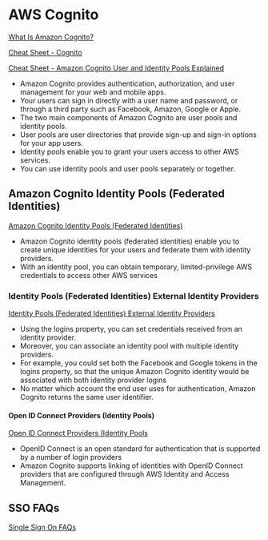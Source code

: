 # AWS Cognito

[What Is Amazon Cognito?](https://docs.aws.amazon.com/cognito/latest/developerguide/what-is-amazon-cognito.html)

[Cheat Sheet - Cognito](https://tutorialsdojo.com/amazon-cognito)

[Cheat Sheet - Amazon Cognito User and Identity Pools Explained](https://tutorialsdojo.com/amazon-cognito-user-pools-and-identity-pools-explained)

- Amazon Cognito provides authentication, authorization, and user management for your web and mobile apps. 
- Your users can sign in directly with a user name and password, or through a third party such as Facebook, Amazon, Google or Apple.
- The two main components of Amazon Cognito are user pools and identity pools. 
- User pools are user directories that provide sign-up and sign-in options for your app users. 
- Identity pools enable you to grant your users access to other AWS services. 
- You can use identity pools and user pools separately or together.


## Amazon Cognito Identity Pools (Federated Identities)

[Amazon Cognito Identity Pools (Federated Identities)](https://docs.aws.amazon.com/cognito/latest/developerguide/cognito-identity.html)

- Amazon Cognito identity pools (federated identities) enable you to create unique identities for your users and federate them with identity providers.
- With an identity pool, you can obtain temporary, limited-privilege AWS credentials to access other AWS services

### Identity Pools (Federated Identities) External Identity Providers

[Identity Pools (Federated Identities) External Identity Providers](https://docs.aws.amazon.com/cognito/latest/developerguide/external-identity-providers.html)

- Using the logins property, you can set credentials received from an identity provider. 
- Moreover, you can associate an identity pool with multiple identity providers.
- For example, you could set both the Facebook and Google tokens in the logins property, so that the unique Amazon Cognito identity would be associated with both identity provider logins
- No matter which account the end user uses for authentication, Amazon Cognito returns the same user identifier.

#### Open ID Connect Providers (Identity Pools)

[Open ID Connect Providers (Identity Pools](https://docs.aws.amazon.com/cognito/latest/developerguide/open-id.html)

- OpenID Connect is an open standard for authentication that is supported by a number of login providers
- Amazon Cognito supports linking of identities with OpenID Connect providers that are configured through AWS Identity and Access Management.



## SSO FAQs

[Single Sign On FAQs](https://aws.amazon.com/single-sign-on/faqs)
